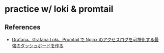 # practice w/ loki & promtail

## References

- [Grafana、Grafana Loki、Promtail で Nginx のアクセスログを可視化する最強のダッシュボードを作る](https://sublimer.hatenablog.com/entry/2021/09/16/185110)
